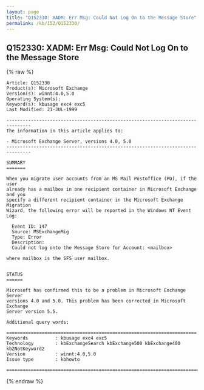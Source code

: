 ```yaml
---
layout: page
title: "Q152330: XADM: Err Msg: Could Not Log On to the Message Store"
permalink: /kb/152/Q152330/
---
```


## Q152330: XADM: Err Msg: Could Not Log On to the Message Store

{% raw %}

	Article: Q152330
	Product(s): Microsoft Exchange
	Version(s): winnt:4.0,5.0
	Operating System(s): 
	Keyword(s): kbusage exc4 exc5
	Last Modified: 21-JUL-1999
	
	-------------------------------------------------------------------------------
	The information in this article applies to:
	
	- Microsoft Exchange Server, versions 4.0, 5.0 
	-------------------------------------------------------------------------------
	
	SUMMARY
	=======
	
	When you migrate user accounts from an MS Mail Postoffice (PO), if the user
	already has a mailbox in one recipient container in Microsoft Exchange and you
	specify a different recipient container in the Microsoft Exchange Migration
	Wizard, the following error will be reported in the Windows NT Event Log:
	
	  Event ID: 147
	  Source: MSExchangeMig
	  Type: Error
	  Description:
	  Could not log onto the Message Store for Account: <mailbox>
	
	where mailbox is the SFS user mailbox.
	
	
	STATUS
	======
	
	Microsoft has confirmed this to be a problem in Microsoft Exchange Server
	versions 4.0 and 5.0. This problem has been corrected in Microsoft Exchange
	Server version 5.5.
	
	Additional query words:
	
	======================================================================
	Keywords          : kbusage exc4 exc5 
	Technology        : kbExchangeSearch kbExchange500 kbExchange400 kbZNotKeyword2
	Version           : winnt:4.0,5.0
	Issue type        : kbhowto
	
	=============================================================================
	

{% endraw %}

